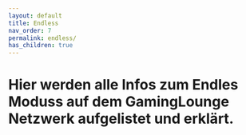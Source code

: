 ```yaml
---
layout: default
title: Endless
nav_order: 7
permalink: endless/
has_children: true
---
```

# Hier werden alle Infos zum Endles Moduss auf dem GamingLounge Netzwerk aufgelistet und erklärt.
